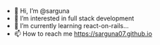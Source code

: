 - 👋 Hi, I’m @sarguna
- 👀 I’m interested in full stack development
- 🌱 I’m currently learning react-on-rails...
- 📫 How to reach me https://sarguna07.github.io

<!---
sarguna-riverstone/sarguna-riverstone is a ✨ special ✨ repository because its `README.md` (this file) appears on your GitHub profile.
You can click the Preview link to take a look at your changes.
--->
